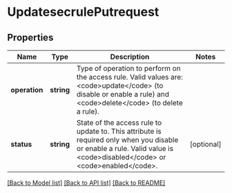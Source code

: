 # UpdatesecrulePutrequest

## Properties
Name | Type | Description | Notes
------------ | ------------- | ------------- | -------------
**operation** | **string** | Type of operation to perform on the access rule. Valid values are: &lt;code&gt;update&lt;/code&gt; (to disable or enable a rule) and &lt;code&gt;delete&lt;/code&gt; (to delete a rule). | 
**status** | **string** | State of the access rule to update to. This attribute is required only when you disable or enable a rule. Valid value is &lt;code&gt;disabled&lt;/code&gt; or &lt;code&gt;enabled&lt;/code&gt;. | [optional] 

[[Back to Model list]](../README.md#documentation-for-models) [[Back to API list]](../README.md#documentation-for-api-endpoints) [[Back to README]](../README.md)


